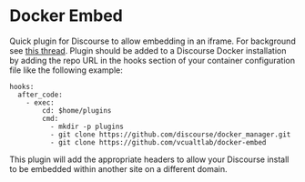 # Docker Embed
Quick plugin for Discourse to allow embedding in an iframe. For background see [this thread](https://meta.discourse.org/t/x-frame-options-sameorigin-header-prevents-embedding/14928). Plugin should be added to a Discourse Docker installation by adding the repo URL in the hooks section of your container configuration file like the following example:
```
hooks:
  after_code:
    - exec:
        cd: $home/plugins
        cmd:
          - mkdir -p plugins
          - git clone https://github.com/discourse/docker_manager.git
          - git clone https://github.com/vcualtlab/docker-embed
```

This plugin will add the appropriate headers to allow your Discourse install to be embedded within another site on a different domain.
